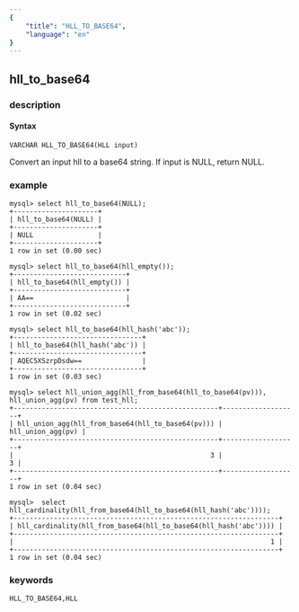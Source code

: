 ```yaml
---
{
    "title": "HLL_TO_BASE64",
    "language": "en"
}
---
```


<!-- 
Licensed to the Apache Software Foundation (ASF) under one
or more contributor license agreements.  See the NOTICE file
distributed with this work for additional information
regarding copyright ownership.  The ASF licenses this file
to you under the Apache License, Version 2.0 (the
"License"); you may not use this file except in compliance
with the License.  You may obtain a copy of the License at
  http://www.apache.org/licenses/LICENSE-2.0
Unless required by applicable law or agreed to in writing,
software distributed under the License is distributed on an
"AS IS" BASIS, WITHOUT WARRANTIES OR CONDITIONS OF ANY
KIND, either express or implied.  See the License for the
specific language governing permissions and limitations
under the License.
-->

## hll_to_base64

### description
#### Syntax

`VARCHAR HLL_TO_BASE64(HLL input)`

Convert an input hll to a base64 string. If input is NULL, return NULL.

### example

```
mysql> select hll_to_base64(NULL);
+---------------------+
| hll_to_base64(NULL) |
+---------------------+
| NULL                |
+---------------------+
1 row in set (0.00 sec)

mysql> select hll_to_base64(hll_empty());
+----------------------------+
| hll_to_base64(hll_empty()) |
+----------------------------+
| AA==                       |
+----------------------------+
1 row in set (0.02 sec)

mysql> select hll_to_base64(hll_hash('abc'));
+--------------------------------+
| hll_to_base64(hll_hash('abc')) |
+--------------------------------+
| AQEC5XSzrpDsdw==               |
+--------------------------------+
1 row in set (0.03 sec)

mysql> select hll_union_agg(hll_from_base64(hll_to_base64(pv))), hll_union_agg(pv) from test_hll;
+---------------------------------------------------+-------------------+
| hll_union_agg(hll_from_base64(hll_to_base64(pv))) | hll_union_agg(pv) |
+---------------------------------------------------+-------------------+
|                                                 3 |                 3 |
+---------------------------------------------------+-------------------+
1 row in set (0.04 sec)

mysql>  select hll_cardinality(hll_from_base64(hll_to_base64(hll_hash('abc'))));
+------------------------------------------------------------------+
| hll_cardinality(hll_from_base64(hll_to_base64(hll_hash('abc')))) |
+------------------------------------------------------------------+
|                                                                1 |
+------------------------------------------------------------------+
1 row in set (0.04 sec)
```

### keywords

    HLL_TO_BASE64,HLL
